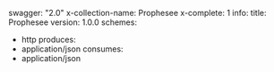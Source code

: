 swagger: "2.0"
x-collection-name: Prophesee
x-complete: 1
info:
  title: Prophesee
  version: 1.0.0
schemes:
- http
produces:
- application/json
consumes:
- application/json